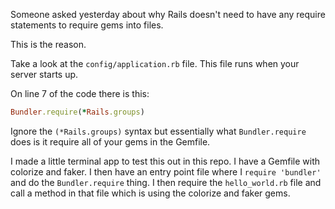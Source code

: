 Someone asked yesterday about why Rails doesn't need to have any require statements to require gems into files.

This is the reason.

Take a look at the `config/application.rb` file. This file runs when your server starts up.

On line 7 of the code there is this:

```rb
Bundler.require(*Rails.groups)
```

Ignore the `(*Rails.groups)` syntax but essentially what `Bundler.require` does is it require all of your gems in the Gemfile.

I made a little terminal app to test this out in this repo. I have a Gemfile with colorize and faker. I then have an entry point file where I `require 'bundler'` and do the `Bundler.require` thing. I then require the `hello_world.rb` file and call a method in that file which is using the colorize and faker gems.